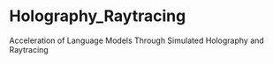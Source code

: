 # Holography_Raytracing
Acceleration of Language Models Through Simulated Holography and Raytracing
